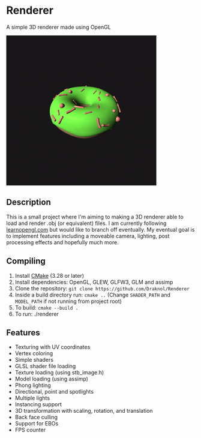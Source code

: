 # Renderer
A simple 3D renderer made using OpenGL

![Spinning donuts preview](screenshots/Lighting%20Donut.gif)

## Description

This is a small project where I'm aiming to making a 3D renderer able to load and render .obj (or equivalent) files.
I am currently following [learnopengl.com](https://learnopengl.com) but would like to branch off eventually.
My eventual goal is to implement features including a moveable camera, lighting, post processing effects and hopefully much more.

## Compiling

1. Install [CMake](https://cmake.org/download) (3.28 or later)
2. Install dependencies: OpenGL, GLEW, GLFW3, GLM and assimp
3. Clone the repository: `git clone https://github.com/Draknol/Renderer`
4. Inside a build directory run: `cmake ..` (Change `SHADER_PATH` and `MODEL_PATH` if not running from project root)
5. To build: `cmake --build .`
6. To run: ./renderer

## Features

- Texturing with UV coordinates
- Vertex coloring
- Simple shaders
- GLSL shader file loading
- Texture loading (using stb_image.h)
- Model loading (using assimp)
- Phong lighting
- Directional, point and spotlights
- Multiple lights
- Instancing support
- 3D transformation with scaling, rotation, and translation
- Back face culling
- Support for EBOs
- FPS counter